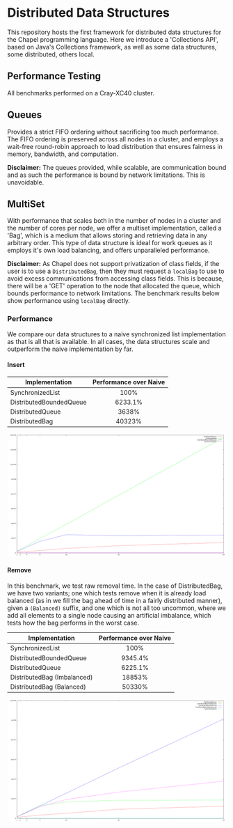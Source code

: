 # Distributed Data Structures

This repository hosts the first framework for distributed data structures for the
Chapel programming language. Here we introduce a 'Collections API', based on Java's
Collections framework, as well as some data structures, some distributed, others
local.

## Performance Testing

All benchmarks performed on a Cray-XC40 cluster.

## Queues

Provides a strict FIFO ordering without sacrificing too much performance. The FIFO ordering
is preserved across all nodes in a cluster, and employs a wait-free round-robin approach
to load distribution that ensures fairness in memory, bandwidth, and computation.

**Disclaimer:** The queues provided, while scalable, are communication bound and
as such the performance is bound by network limitations. This is unavoidable.

## MultiSet

With performance that scales both in the number of nodes in a cluster and the
number of cores per node, we offer a multiset implementation, called a 'Bag',
which is a medium that allows storing and retrieving data in any arbitrary order.
This type of data structure is ideal for work queues as it employs it's own load
balancing, and offers unparalleled performance.

**Disclaimer:** As Chapel does not support privatization of class fields, if the
user is to use a `DistributedBag`, then they must request a `localBag` to use to
avoid excess communications from accessing class fields. This is because,
there will be a 'GET' operation to the node that allocated the queue, which bounds
performance to network limitations. The benchmark results below show performance
using `localBag` directly.

### Performance

We compare our data structures to a naive synchronized list implementation
as that is all that is available. In all cases, the data structures scale and
outperform the naive implementation by far.

#### Insert

Implementation | Performance over Naive
-------------- | :-----------:
SynchronizedList | 100%
DistributedBoundedQueue | 6233.1%
DistributedQueue | 3638%
DistributedBag | 40323%

![](Results/Collections_Add.png)

#### Remove

In this benchmark, we test raw removal time. In the case of DistributedBag, we have
two variants; one which tests remove when it is already load balanced (as in we
fill the bag ahead of time in a fairly distributed manner), given a `(Balanced)` suffix,
and one which is not all too uncommon, where we add all elements to a single node
causing an artificial imbalance, which tests how the bag performs in the worst case.

Implementation | Performance over Naive
-------------- | :-----------:
SynchronizedList | 100%
DistributedBoundedQueue | 9345.4%
DistributedQueue | 6225.1%
DistributedBag (Imbalanced) | 18853%
DistributedBag (Balanced) | 50330%

![](Results/Collections_Remove.png)
